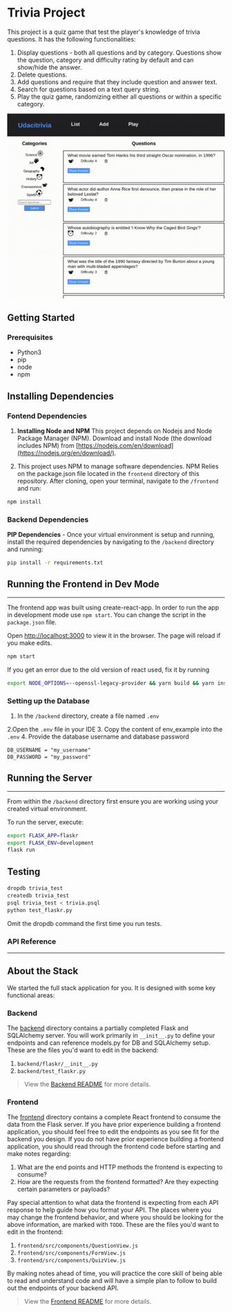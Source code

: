 # Trivia Project

This project is a quiz game that test the player's knowledge of trivia questions. It has the following functionalities:

1. Display questions - both all questions and by category. Questions show the question, category and difficulty rating by default and can show/hide the answer.
2. Delete questions.
3. Add questions and require that they include question and answer text.
4. Search for questions based on a text query string.
5. Play the quiz game, randomizing either all questions or within a specific category.

![project preview gif](project_preview.gif)

## Getting Started

### Prerequisites

- Python3
- pip
- node
- npm

## Installing Dependencies

### Fontend Dependencies

1. **Installing Node and NPM**
   This project depends on Nodejs and Node Package Manager (NPM). Download and install Node (the download includes NPM) from [https://nodejs.com/en/download](https://nodejs.org/en/download/).

2. This project uses NPM to manage software dependencies. NPM Relies on the package.json file located in the `frontend` directory of this repository. After cloning, open your terminal, navigate to the `/frontend` and run:

```bash
npm install
```

### Backend Dependencies

**PIP Dependencies** - Once your virtual environment is setup and running, install the required dependencies by navigating to the `/backend` directory and running:

```bash
pip install -r requirements.txt
```

## Running the Frontend in Dev Mode

---

The frontend app was built using create-react-app. In order to run the app in development mode use `npm start`. You can change the script in the `package.json` file.

Open [http://localhost:3000](http://localhost:3000) to view it in the browser. The page will reload if you make edits.

```bash
npm start
```

If you get an error due to the old version of react used, fix it by running

```bash
export NODE_OPTIONS=--openssl-legacy-provider && yarn build && yarn install --production --ignore-scripts --prefer-offline
```

### Setting up the Database

1. In the `/backend` directory, create a file named `.env`

2.Open the `.env` file in your IDE 3. Copy the content of env_example into the `.env` 4. Provide the database username and database password

```
DB_USERNAME = "my_username"
DB_PASSWORD = "my_password"
```

## Running the Server

---

From within the `/backend` directory first ensure you are working using your created virtual environment.

To run the server, execute:

```bash
export FLASK_APP=flaskr
export FLASK_ENV=development
flask run
```

## Testing

```bash
dropdb trivia_test
createdb trivia_test
psql trivia_test < trivia.psql
python test_flaskr.py
```

Omit the dropdb command the first time you run tests.

### API Reference

---

## About the Stack

We started the full stack application for you. It is designed with some key functional areas:

### Backend

The [backend](./backend/README.md) directory contains a partially completed Flask and SQLAlchemy server. You will work primarily in `__init__.py` to define your endpoints and can reference models.py for DB and SQLAlchemy setup. These are the files you'd want to edit in the backend:

1. `backend/flaskr/__init__.py`
2. `backend/test_flaskr.py`

> View the [Backend README](./backend/README.md) for more details.

### Frontend

The [frontend](./frontend/README.md) directory contains a complete React frontend to consume the data from the Flask server. If you have prior experience building a frontend application, you should feel free to edit the endpoints as you see fit for the backend you design. If you do not have prior experience building a frontend application, you should read through the frontend code before starting and make notes regarding:

1. What are the end points and HTTP methods the frontend is expecting to consume?
2. How are the requests from the frontend formatted? Are they expecting certain parameters or payloads?

Pay special attention to what data the frontend is expecting from each API response to help guide how you format your API. The places where you may change the frontend behavior, and where you should be looking for the above information, are marked with `TODO`. These are the files you'd want to edit in the frontend:

1. `frontend/src/components/QuestionView.js`
2. `frontend/src/components/FormView.js`
3. `frontend/src/components/QuizView.js`

By making notes ahead of time, you will practice the core skill of being able to read and understand code and will have a simple plan to follow to build out the endpoints of your backend API.

> View the [Frontend README](./frontend/README.md) for more details.
